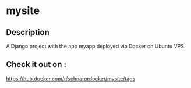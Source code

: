 # mysite

## Description
A Django project with the app myapp deployed via Docker on Ubuntu VPS.

## Check it out on :
https://hub.docker.com/r/schnarordocker/mysite/tags
